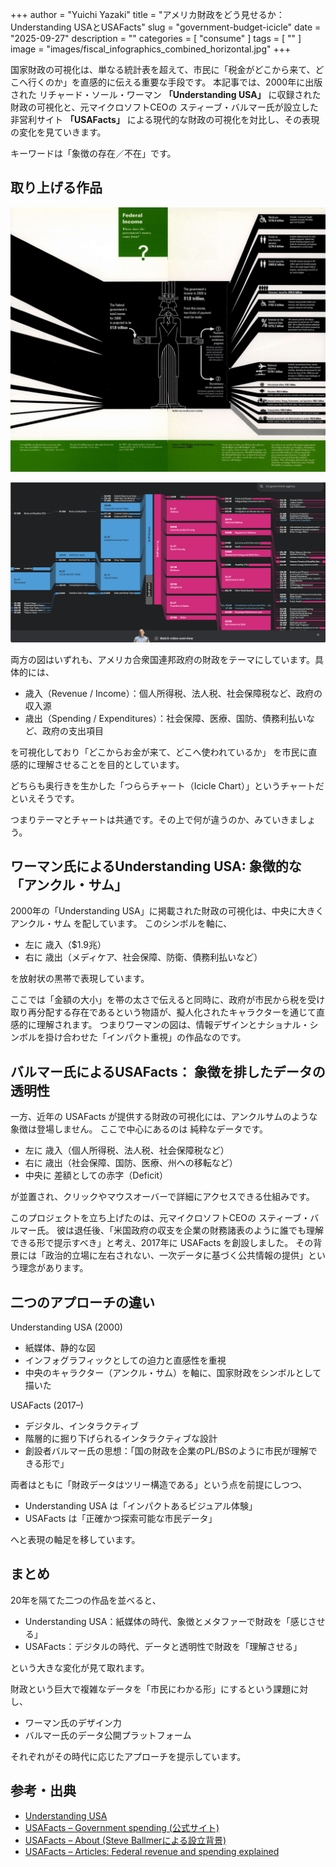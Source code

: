 +++
author = "Yuichi Yazaki"
title = "アメリカ財政をどう見せるか：Understanding USAとUSAFacts"
slug = "government-budget-icicle"
date = "2025-09-27"
description = ""
categories = [
    "consume"
]
tags = [
    ""
]
image = "images/fiscal_infographics_combined_horizontal.jpg"
+++

国家財政の可視化は、単なる統計表を超えて、市民に「税金がどこから来て、どこへ行くのか」を直感的に伝える重要な手段です。
本記事では、2000年に出版された リチャード・ソール・ワーマン **「Understanding USA」** に収録された財政の可視化と、元マイクロソフトCEOの スティーブ・バルマー氏が設立した非営利サイト **「USAFacts」** による現代的な財政の可視化を対比し、その表現の変化を見ていきます。

キーワードは「象徴の存在／不在」です。

<!--more-->

## 取り上げる作品

![Understanding USA 掲載の作品](images/understanding-usa.jpeg)

![USAFacts 掲載の作品](images/usa-facts.png)

両方の図はいずれも、アメリカ合衆国連邦政府の財政をテーマにしています。具体的には、

- 歳入（Revenue / Income）：個人所得税、法人税、社会保障税など、政府の収入源
- 歳出（Spending / Expenditures）：社会保障、医療、国防、債務利払いなど、政府の支出項目

を可視化しており「どこからお金が来て、どこへ使われているか」 を市民に直感的に理解させることを目的としています。

どちらも奥行きを生かした「つららチャート（Icicle Chart）」というチャートだといえそうです。

つまりテーマとチャートは共通です。その上で何が違うのか、みていきましょう。


## ワーマン氏によるUnderstanding USA: 象徴的な「アンクル・サム」

2000年の「Understanding USA」に掲載された財政の可視化は、中央に大きく アンクル・サム を配しています。
このシンボルを軸に、

- 左に 歳入（$1.9兆）
- 右に 歳出（メディケア、社会保障、防衛、債務利払いなど）

を放射状の黒帯で表現しています。

ここでは「金額の大小」を帯の太さで伝えると同時に、政府が市民から税を受け取り再分配する存在であるという物語が、擬人化されたキャラクターを通じて直感的に理解されます。
つまりワーマンの図は、情報デザインとナショナル・シンボルを掛け合わせた「インパクト重視」の作品なのです。


## バルマー氏によるUSAFacts： 象徴を排したデータの透明性

一方、近年の USAFacts が提供する財政の可視化には、アンクルサムのような象徴は登場しません。
ここで中心にあるのは 純粋なデータです。

- 左に 歳入（個人所得税、法人税、社会保障税など）
- 右に 歳出（社会保障、国防、医療、州への移転など）
- 中央に 差額としての赤字（Deficit）

が並置され、クリックやマウスオーバーで詳細にアクセスできる仕組みです。

このプロジェクトを立ち上げたのは、元マイクロソフトCEOの スティーブ・バルマー氏。
彼は退任後、「米国政府の収支を企業の財務諸表のように誰でも理解できる形で提示すべき」と考え、2017年に USAFacts を創設しました。
その背景には「政治的立場に左右されない、一次データに基づく公共情報の提供」という理念があります。



## 二つのアプローチの違い

Understanding USA (2000)

- 紙媒体、静的な図
- インフォグラフィックとしての迫力と直感性を重視
- 中央のキャラクター（アンクル・サム）を軸に、国家財政をシンボルとして描いた

USAFacts (2017–)

- デジタル、インタラクティブ
- 階層的に掘り下げられるインタラクティブな設計
- 創設者バルマー氏の思想：「国の財政を企業のPL/BSのように市民が理解できる形で」

両者はともに「財政データはツリー構造である」という点を前提にしつつ、

- Understanding USA は「インパクトあるビジュアル体験」
- USAFacts は「正確かつ探索可能な市民データ」

へと表現の軸足を移しています。



## まとめ

20年を隔てた二つの作品を並べると、

- Understanding USA：紙媒体の時代、象徴とメタファーで財政を「感じさせる」
- USAFacts：デジタルの時代、データと透明性で財政を「理解させる」

という大きな変化が見て取れます。

財政という巨大で複雑なデータを「市民にわかる形」にするという課題に対し、

- ワーマン氏のデザイン力
- バルマー氏のデータ公開プラットフォーム

それぞれがその時代に応じたアプローチを提示しています。


## 参考・出典

- [Understanding USA](https://www.wurmanarchive.org/timeline2/understanding-usa)  
- [USAFacts – Government spending (公式サイト)](https://usafacts.org/government-spending/)  
- [USAFacts – About (Steve Ballmerによる設立背景)](https://usafacts.org/about/)  
- [USAFacts – Articles: Federal revenue and spending explained](https://usafacts.org/articles/this-chart-tells-you-everything-you-want-to-know-about-government-spending/)  